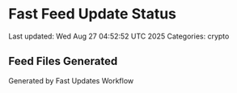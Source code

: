 # Fast Feed Update Status
Last updated: Wed Aug 27 04:52:52 UTC 2025
Categories: crypto

## Feed Files Generated

Generated by Fast Updates Workflow
